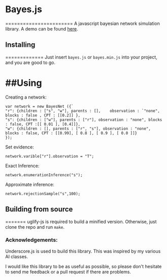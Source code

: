 # Bayes.js
=======================
A javascript bayesian network simulation library. A demo can be found [here](http://ahalbert.nfshost.com/bayes-js/index.html).

## Installing
=============
Just insert ```bayes.js``` or ```bayes.min.js``` into your project, and you are good to go. 

##Using
===========
Creating a network: 

    var network = new BayesNet ({`
    "r": {children : ["s", "w"], parents : [],    observation : `"none", blocks : false , CPT : [[0.2]] },    
    "s": {children : ["w"], parents : ["r"], observation : "none", blocks : false, CPT :[[ 0.01 ], [0.4]]},
    "w": {children : [], parents : ["r", "s"], observation : "none", blocks : false, CPT : [[0.99], [ 0.8 ], [ 0.9 ], [ 0.0 ]]}
    });

Set evidence:

```network.varible["r"].observation = "T";```
    
Exact Inference:
  
```network.enumerationInference("s");```

Approximate inference:

```network.rejectionSample("s",100);```


## Building from source
=======
uglify-js is required to build a minified version. Otherwise, just clone the repo and run ```make```. 


### Acknowledgements:
Underscore.js is used to build this library. This was inspired by my various AI classes. 

I would like this library to be as useful as possible, so please don't hesitate to send me feedback or a pull request if there are problems.